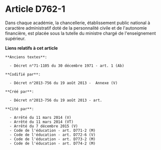 # Article D762-1

Dans chaque académie, la chancellerie, établissement public national à caractère administratif doté de la personnalité civile
et de l'autonomie financière, est placée sous la tutelle du ministre chargé de l'enseignement supérieur.

**Liens relatifs à cet article**

	**Anciens textes**:

	  - Décret n°71-1105 du 30 décembre 1971 - art. 1 (Ab)

	**Codifié par**:

	  - Décret n°2013-756 du 19 août 2013 -  Annexe (V)

	**Créé par**:

	  - Décret n°2013-756 du 19 août 2013 - art.

	**Cité par**:

	  - Arrêté du 11 mars 2014 (V)
	  - Arrêté du 11 mars 2014 (VT)
	  - Arrêté du 7 décembre 2015 (V)
	  - Code de l'éducation - art. D771-2 (M)
	  - Code de l'éducation - art. D772-6 (V)
	  - Code de l'éducation - art. D773-2 (M)
	  - Code de l'éducation - art. D774-2 (M)
